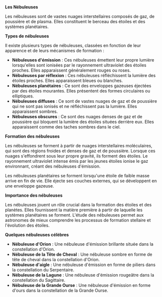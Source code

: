 **Les Nébuleuses**

Les nébuleuses sont de vastes nuages interstellaires composés de gaz, de poussière et de plasma. Elles constituent le berceau des étoiles et des systèmes planétaires.

**Types de nébuleuses**

Il existe plusieurs types de nébuleuses, classées en fonction de leur apparence et de leurs mécanismes de formation :

* **Nébuleuses d'émission** : Ces nébuleuses émettent leur propre lumière lorsqu'elles sont ionisées par le rayonnement ultraviolet des étoiles proches. Elles apparaissent généralement rouges ou roses.
* **Nébuleuses par réflexion** : Ces nébuleuses réfléchissent la lumière des étoiles proches. Elles apparaissent bleues ou blanches.
* **Nébuleuses planétaires** : Ce sont des enveloppes gazeuses éjectées par des étoiles mourantes. Elles présentent des formes circulaires ou elliptiques.
* **Nébuleuses diffuses** : Ce sont de vastes nuages de gaz et de poussière qui ne sont pas ionisés et ne réfléchissent pas la lumière. Elles apparaissent sombres.
* **Nébuleuses obscures** : Ce sont des nuages denses de gaz et de poussière qui bloquent la lumière des étoiles situées derrière eux. Elles apparaissent comme des taches sombres dans le ciel.

**Formation des nébuleuses**

Les nébuleuses se forment à partir de nuages interstellaires moléculaires, qui sont des régions froides et denses de gaz et de poussière. Lorsque ces nuages s'effondrent sous leur propre gravité, ils forment des étoiles. Le rayonnement ultraviolet intense émis par les jeunes étoiles ionise le gaz environnant, créant des nébuleuses d'émission.

Les nébuleuses planétaires se forment lorsqu'une étoile de faible masse arrive en fin de vie. Elle éjecte ses couches externes, qui se développent en une enveloppe gazeuse.

**Importance des nébuleuses**

Les nébuleuses jouent un rôle crucial dans la formation des étoiles et des planètes. Elles fournissent la matière première à partir de laquelle les systèmes planétaires se forment. L'étude des nébuleuses permet aux astronomes de mieux comprendre les processus de formation stellaire et l'évolution des étoiles.

**Quelques nébuleuses célèbres**

* **Nébuleuse d'Orion** : Une nébuleuse d'émission brillante située dans la constellation d'Orion.
* **Nébuleuse de la Tête de Cheval** : Une nébuleuse sombre en forme de tête de cheval dans la constellation d'Orion.
* **Nébuleuse d'aigle** : Une nébuleuse d'émission en forme de piliers dans la constellation du Serpentaire.
* **Nébuleuse de la Lagune** : Une nébuleuse d'émission rougeâtre dans la constellation du Sagittaire.
* **Nébuleuse de la Grande Ourse** : Une nébuleuse d'émission en forme d'ours dans la constellation de la Grande Ourse.